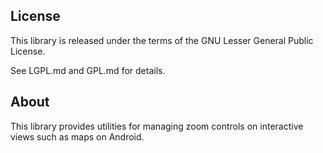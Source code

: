 ## License

This library is released under the terms of the GNU Lesser General Public
License.

See LGPL.md and GPL.md for details.

## About

This library provides utilities for managing zoom controls on interactive
views such as maps on Android.
